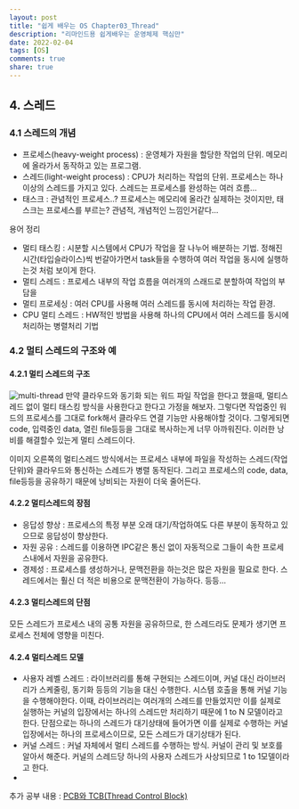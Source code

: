 ```yaml
---
layout: post
title: "쉽게 배우는 OS Chapter03_Thread"
description: "리마인드용 쉽게배우는 운영체제 핵심만"
date: 2022-02-04
tags: [OS]
comments: true
share: true
---
```


## 4. 스레드
### 4.1 스레드의 개념
- 프로세스(heavy-weight process) : 운영체가 자원을 할당한 작업의 단위. 메모리에 올라가서 동작하고 있는 프로그램.
- 스레드(light-weight process) : CPU가 처리하는 작업의 단위. 프로세스는 하나 이상의 스레드를 가지고 있다. 스레드는 프로세스를 완성하는 여러 흐름...
- 태스크 : 관념적인 프로세스..? 프로세스는 메모리에 올라간 실제하는 것이지만, 태스크는 프로세스를 부르는? 관념적, 개념적인 느낌인거같다...

용어 정리
- 멀티 태스킹 : 시분할 시스템에서 CPU가 작업을 잘 나누어 배분하는 기법. 정해진 시간(타입슬라이스)씩 번갈아가면서 task들을 수행하여 여러 작업을 동시에 실행하는것 처럼 보이게 한다.
- 멀티 스레드 : 프로세스 내부의 작업 흐름을 여러개의 스래드로 분할하여 작업의 부담을
- 멀티 프로세싱 : 여러 CPU를 사용해 여러 스레드를 동시에 처리하는 작업 환경.
- CPU 멀티 스레드 : HW적인 방법을 사용해 하나의 CPU에서 여러 스레드를 동시에 처리하는 병렬처리 기법

### 4.2 멀티 스레드의 구조와 예
#### 4.2.1 멀티 스레드의 구조
![multi-thread](http://www.csc.villanova.edu/~mdamian/threads/thread.jpg)
만약 클라우드와 동기화 되는 워드 파일 작업을 한다고 했을때, 멀티스레드 없이 멀티 태스킹 방식을 사용한다고 한다고 가정을 해보자. 그렇다면 작업중인 워드의 프로세스를 그대로 fork해서 클라우드 연결 기능만 사용해야할 것이다. 그렇게되면 code, 입력중인 data, 열린 file등등을 그대로 복사하는게 너무 아까워진다. 이러한 낭비를 해결할수 있는게 멀티 스레드이다.

이미지 오른쪽의 멀티스레드 방식에서는 프로세스 내부에 파일을 작성하는 스레드(작업 단위)와 클라우드와 통신하는 스레드가 병렬 동작된다. 그리고 프로세스의 code, data, file등등을 공유하기 때문에 낭비되는 자원이 더욱 줄어든다.

#### 4.2.2 멀티스레드의 장점
- 응답성 향상 : 프로세스의 특정 부분 오래 대기/작업하여도 다른 부분이 동작하고 있으므로 응답성이 향상한다.
- 자원 공유 : 스레드를 이용하면 IPC같은 통신 없이 자동적으로 그들이 속한 프로세스내에서 자원을 공유한다.
- 경제성 : 프로세스를 생성하거나, 문맥전환을 하는것은 많은 자원을 필요로 한다. 스레드에서는 훨신 더 적은 비용으로 문맥전환이 가능하다.
등등...

#### 4.2.3 멀티스레드의 단점
모든 스레드가 프로세스 내의 공통 자원을 공유하므로, 한 스레드라도 문제가 생기면 프로세스 전체에 영향을 미친다.

#### 4.2.4 멀티스레드 모델
- 사용자 레벨 스레드 : 라이브러리를 통해 구현되는 스레드이며, 커널 대신 라이브러리가 스케줄링, 동기화 등등의 기능을 대신 수행한다. 시스템 호출을 통해 커널 기능을 수행해야한다.
이때, 라이브러리는 여러개의 스레드를 만들었지만 이를 실제로 실행하는 커널의 입장에서는 하나의 스레드만 처리하기 때문에 1 to N 모델이라고 한다. 단점으로는 하나의 스레드가 대기상태에 들어가면 이를 실제로 수행하는 커널 입장에서는 하나의 프로세스이므로, 모든 스레드가 대기상태가 된다.
- 커널 스레드 : 커널 자체에서 멀티 스레드를 수행하는 방식. 커널이 관리 및 보호를 알아서 해준다. 커널의 스레드당 하나의 사용자 스레드가 사상되므로 1 to 1모델이라고 한다.
-

추가 공부 내용 : [PCB와 TCB(Thread Control Block)](https://teraphonia.tistory.com/802)
